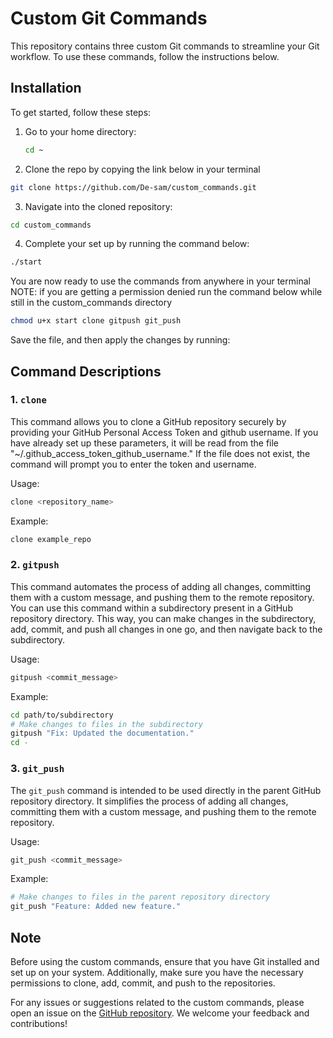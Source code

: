 # Custom Git Commands

This repository contains three custom Git commands to streamline your Git workflow. To use these commands, follow the instructions below.

## Installation

To get started, follow these steps:

1. Go to your home directory:

   ```bash
   cd ~
   ```
2. Clone the repo by copying the link below in your terminal

```bash
git clone https://github.com/De-sam/custom_commands.git
```

3. Navigate into the cloned repository:

```bash
cd custom_commands
```

4. Complete your set up by running the command below:

```bash
./start
```

You are now ready to use the commands from anywhere in your terminal
NOTE: if you are getting a permission denied run the command below while still in the custom_commands directory

```bash
chmod u+x start clone gitpush git_push
```

Save the file, and then apply the changes by running:


## Command Descriptions

### 1. `clone`

This command allows you to clone a GitHub repository securely by providing your GitHub Personal Access Token and github username. If you have already set up these parameters, it will be read from the file "~/.github_access_token_github_username." If the file does not exist, the command will prompt you to enter the token and username.

Usage:

```bash
clone <repository_name>
```

Example:

```bash
clone example_repo
```

### 2. `gitpush`

This command automates the process of adding all changes, committing them with a custom message, and pushing them to the remote repository. You can use this command within a subdirectory present in a GitHub repository directory. This way, you can make changes in the subdirectory, add, commit, and push all changes in one go, and then navigate back to the subdirectory.

Usage:

```bash
gitpush <commit_message>
```

Example:

```bash
cd path/to/subdirectory
# Make changes to files in the subdirectory
gitpush "Fix: Updated the documentation."
cd -
```

### 3. `git_push`

The `git_push` command is intended to be used directly in the parent GitHub repository directory. It simplifies the process of adding all changes, committing them with a custom message, and pushing them to the remote repository.

Usage:

```bash
git_push <commit_message>
```

Example:

```bash
# Make changes to files in the parent repository directory
git_push "Feature: Added new feature."
```

## Note

Before using the custom commands, ensure that you have Git installed and set up on your system. Additionally, make sure you have the necessary permissions to clone, add, commit, and push to the repositories.

For any issues or suggestions related to the custom commands, please open an issue on the [GitHub repository](https://github.com/De-sam/custom_commands). We welcome your feedback and contributions!

